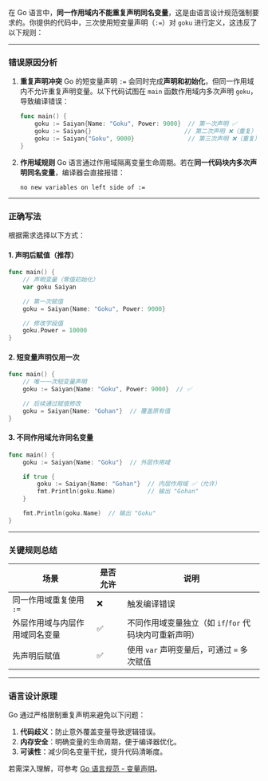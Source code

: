 在 Go 语言中，**同一作用域内不能重复声明同名变量**，这是由语言设计规范强制要求的。你提供的代码中，三次使用短变量声明（`:=`）对 `goku` 进行定义，这违反了以下规则：

---

### **错误原因分析**
1. **重复声明冲突**
   Go 的短变量声明 `:=` 会同时完成**声明和初始化**，但同一作用域内不允许重复声明变量。以下代码试图在 `main` 函数作用域内多次声明 `goku`，导致编译错误：
   ```go
   func main() {
       goku := Saiyan{Name: "Goku", Power: 9000}  // 第一次声明 ✅
       goku := Saiyan{}                          // 第二次声明 ❌（重复）
       goku := Saiyan{"Goku", 9000}               // 第三次声明 ❌（重复）
   }
   ```

2. **作用域规则**
   Go 语言通过作用域隔离变量生命周期。若在**同一代码块内多次声明同名变量**，编译器会直接报错：
   ```text
   no new variables on left side of :=
   ```

---

### **正确写法**
根据需求选择以下方式：

#### 1. **声明后赋值**（推荐）
```go
func main() {
    // 声明变量（零值初始化）
    var goku Saiyan

    // 第一次赋值
    goku = Saiyan{Name: "Goku", Power: 9000}

    // 修改字段值
    goku.Power = 10000
}
```

#### 2. **短变量声明仅用一次**
```go
func main() {
    // 唯一一次短变量声明
    goku := Saiyan{Name: "Goku", Power: 9000}  // ✅

    // 后续通过赋值修改
    goku = Saiyan{Name: "Gohan"}  // 覆盖原有值
}
```

#### 3. **不同作用域允许同名变量**
```go
func main() {
    goku := Saiyan{Name: "Goku"}  // 外层作用域

    if true {
        goku := Saiyan{Name: "Gohan"}  // 内层作用域 ✅（允许）
        fmt.Println(goku.Name)         // 输出 "Gohan"
    }

    fmt.Println(goku.Name)  // 输出 "Goku"
}
```

---

### **关键规则总结**
| 场景                         | 是否允许 | 说明                                                                 |
|------------------------------|----------|----------------------------------------------------------------------|
| 同一作用域重复使用 `:=`      | ❌        | 触发编译错误                                                         |
| 外层作用域与内层作用域同名变量 | ✅        | 不同作用域变量独立（如 `if`/`for` 代码块内可重新声明）               |
| 先声明后赋值                  | ✅        | 使用 `var` 声明变量后，可通过 `=` 多次赋值                            |

---

### **语言设计原理**
Go 通过严格限制重复声明来避免以下问题：
1. **代码歧义**：防止意外覆盖变量导致逻辑错误。
2. **内存安全**：明确变量的生命周期，便于编译器优化。
3. **可读性**：减少同名变量干扰，提升代码清晰度。

若需深入理解，可参考 [Go 语言规范 - 变量声明](https://go.dev/ref/spec#Variable_declarations)。